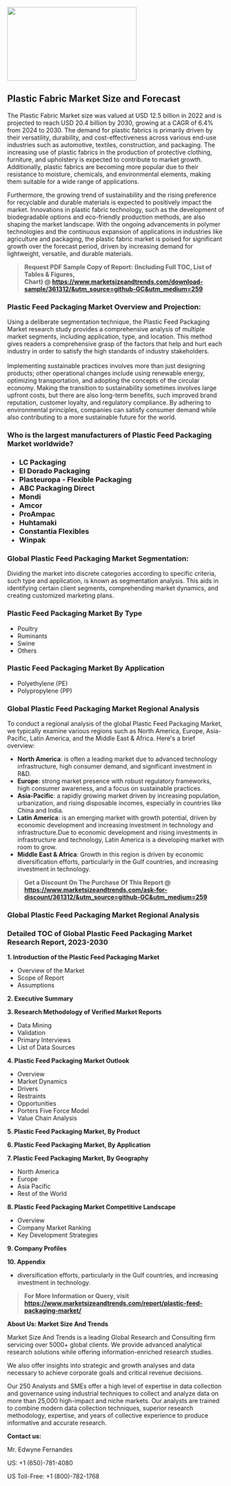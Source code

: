 <p><img class="alignnone size-medium wp-image-20088" src="https://ffe5etoiles.com/wp-content/uploads/2024/12/MST1-300x171.png" alt="" width="300" height="171" /></p><h2>Plastic Fabric Market Size and Forecast</h2><p>The Plastic Fabric Market size was valued at USD 12.5 billion in 2022 and is projected to reach USD 20.4 billion by 2030, growing at a CAGR of 6.4% from 2024 to 2030. The demand for plastic fabrics is primarily driven by their versatility, durability, and cost-effectiveness across various end-use industries such as automotive, textiles, construction, and packaging. The increasing use of plastic fabrics in the production of protective clothing, furniture, and upholstery is expected to contribute to market growth. Additionally, plastic fabrics are becoming more popular due to their resistance to moisture, chemicals, and environmental elements, making them suitable for a wide range of applications.</p><p>Furthermore, the growing trend of sustainability and the rising preference for recyclable and durable materials is expected to positively impact the market. Innovations in plastic fabric technology, such as the development of biodegradable options and eco-friendly production methods, are also shaping the market landscape. With the ongoing advancements in polymer technologies and the continuous expansion of applications in industries like agriculture and packaging, the plastic fabric market is poised for significant growth over the forecast period, driven by increasing demand for lightweight, versatile, and durable materials.</p></p><blockquote id="" class=""><strong>Request PDF Sample Copy of Report: (Including Full TOC, List of Tables &amp; Figures, Chart)&nbsp;@&nbsp;<strong><a href="https://www.marketsizeandtrends.com/download-sample/361312/&utm_source=github-GC&utm_medium=259" target="_blank">https://www.marketsizeandtrends.com/download-sample/361312/&utm_source=github-GC&utm_medium=259</a></strong></strong></blockquote><h3 id="" class="">Plastic Feed Packaging Market&nbsp;Overview and Projection:</h3><p id="" class="">Using a deliberate segmentation technique, the Plastic Feed Packaging Market research study provides a comprehensive analysis of multiple market segments, including application, type, and location. This method gives readers a comprehensive grasp of the factors that help and hurt each industry in order to satisfy the high standards of industry stakeholders. <br /> <br />Implementing sustainable practices involves more than just designing products; other operational changes include using renewable energy, optimizing transportation, and adopting the concepts of the circular economy. Making the transition to sustainability sometimes involves large upfront costs, but there are also long-term benefits, such improved brand reputation, customer loyalty, and regulatory compliance. By adhering to environmental principles, companies can satisfy consumer demand while also contributing to a more sustainable future for the world.</p><h3 id="" class="">Who is the largest manufacturers of&nbsp;Plastic Feed Packaging Market worldwide?</h3><h3 class=""><p><ul><li>LC Packaging </li><li> El Dorado Packaging </li><li> Plasteuropa - Flexible Packaging </li><li> ABC Packaging Direct </li><li> Mondi </li><li> Amcor </li><li> ProAmpac </li><li> Huhtamaki </li><li> Constantia Flexibles </li><li> Winpak</li></ul></p></h3><h3 id="" class="">Global&nbsp;Plastic Feed Packaging Market Segmentation:</h3><p id="" class="">Dividing the market into discrete categories according to specific criteria, such type and application, is known as segmentation analysis. This aids in identifying certain client segments, comprehending market dynamics, and creating customized marketing plans.</p><h3 id="" class="">Plastic Feed Packaging Market&nbsp;By Type</h3><p><p><ul><li>Poultry</li><li> Ruminants</li><li> Swine</li><li> Others</p></li></ul></p></p><h3 id="" class="">Plastic Feed Packaging Market&nbsp;By Application</h3><p class=""><p><ul><li>Polyethylene (PE)</li><li> Polypropylene (PP)</li></ul></p></p><h3 id="" class="">Global Plastic Feed Packaging Market Regional Analysis</h3><p id="" class="">To conduct a regional analysis of the global Plastic Feed Packaging Market, we typically examine various regions such as North America, Europe, Asia-Pacific, Latin America, and the Middle East &amp; Africa. Here's a brief overview:</p><ul><li><strong>North America</strong>: is often a leading market due to advanced technology infrastructure, high consumer demand, and significant investment in R&amp;D.</li><li><strong>Europe</strong>: strong market presence with robust regulatory frameworks, high consumer awareness, and a focus on sustainable practices.</li><li><strong>Asia-Pacific</strong>: a rapidly growing market driven by increasing population, urbanization, and rising disposable incomes, especially in countries like China and India.</li><li><strong>Latin America</strong>: is an emerging market with growth potential, driven by economic development and increasing investment in technology and infrastructure.Due to economic development and rising investments in infrastructure and technology, Latin America is a developing market with room to grow.</li><li><strong>Middle East &amp; Africa</strong>: Growth in this region is driven by economic diversification efforts, particularly in the Gulf countries, and increasing investment in technology.</li></ul><blockquote id="" class=""><strong>Get a Discount On The Purchase Of This Report @ <strong><a href="https://www.marketsizeandtrends.com/ask-for-discount/361312/&utm_source=github-GC&utm_medium=259" target="_blank">https://www.marketsizeandtrends.com/ask-for-discount/361312/&utm_source=github-GC&utm_medium=259</a></strong></strong></blockquote><h3 id="" class="">Global Plastic Feed Packaging Market Regional Analysis</h3><h3 id="" class="">Detailed TOC of Global Plastic Feed Packaging Market Research Report, 2023-2030</h3><p id="" class=""><strong>1. Introduction of the Plastic Feed Packaging Market</strong></p><ul><li>Overview of the Market</li><li>Scope of Report</li><li>Assumptions</li></ul><p id="" class=""><strong>2. Executive Summary</strong></p><p id="" class=""><strong>3. Research Methodology of Verified Market Reports</strong></p><ul><li>Data Mining</li><li>Validation</li><li>Primary Interviews</li><li>List of Data Sources</li></ul><p id="" class=""><strong>4. Plastic Feed Packaging Market Outlook</strong></p><ul><li>Overview</li><li>Market Dynamics</li><li>Drivers</li><li>Restraints</li><li>Opportunities</li><li>Porters Five Force Model</li><li>Value Chain Analysis</li></ul><p id="" class=""><strong>5. Plastic Feed Packaging Market, By Product</strong></p><p id="" class=""><strong>6. Plastic Feed Packaging Market, By Application</strong></p><p id="" class=""><strong>7. Plastic Feed Packaging Market, By Geography</strong></p><ul><li>North America</li><li>Europe</li><li>Asia Pacific</li><li>Rest of the World</li></ul><p id="" class=""><strong>8. Plastic Feed Packaging Market Competitive Landscape</strong></p><ul><li>Overview</li><li>Company Market Ranking</li><li>Key Development Strategies</li></ul><p id="" class=""><strong>9. Company Profiles</strong></p><p id="" class=""><strong>10. Appendix</strong></p><ul><li>diversification efforts, particularly in the Gulf countries, and increasing investment in technology.</li></ul><blockquote id="" class=""><strong>For More Information or Query, visit <strong><strong><a href="https://www.marketsizeandtrends.com/report/plastic-feed-packaging-market/" target="_blank">https://www.marketsizeandtrends.com/report/plastic-feed-packaging-market/</a></strong></strong></strong></blockquote><p id="" class=""><strong>About Us: Market Size And Trends</strong></p><p id="" class="">Market Size And Trends is a leading Global Research and Consulting firm servicing over 5000+ global clients. We provide advanced analytical research solutions while offering information-enriched research studies.</p><p id="" class="">We also offer insights into strategic and growth analyses and data necessary to achieve corporate goals and critical revenue decisions.</p><p id="" class="">Our 250 Analysts and SMEs offer a high level of expertise in data collection and governance using industrial techniques to collect and analyze data on more than 25,000 high-impact and niche markets. Our analysts are trained to combine modern data collection techniques, superior research methodology, expertise, and years of collective experience to produce informative and accurate research.</p><p id="" class=""><strong>Contact us:</strong></p><p id="" class="">Mr. Edwyne Fernandes</p><p id="" class="">US: +1 (650)-781-4080</p><p id="" class="">US Toll-Free: +1 (800)-782-1768</p>
